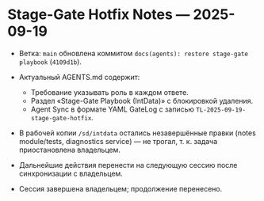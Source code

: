 # Stage-Gate Hotfix Notes — 2025-09-19

- Ветка: `main` обновлена коммитом `docs(agents): restore stage-gate playbook` (`4109d1b`).
- Актуальный AGENTS.md содержит:
  - Требование указывать роль в каждом ответе.
  - Раздел «Stage-Gate Playbook (IntData)» с блокировкой удаления.
  - Agent Sync в формате YAML GateLog с записью `TL-2025-09-19-stage-gate-hotfix`.
- В рабочей копии `/sd/intdata` остались незавершённые правки (notes module/tests, diagnostics service) — не трогал, т. к. задача приостановлена владельцем.
- Дальнейшие действия перенести на следующую сессию после синхронизации с владельцем.

- Сессия завершена владельцем; продолжение перенесено.
